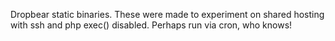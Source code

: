 Dropbear static binaries.
These were made to experiment on shared hosting with ssh and php exec() disabled. Perhaps run via cron, who knows!

